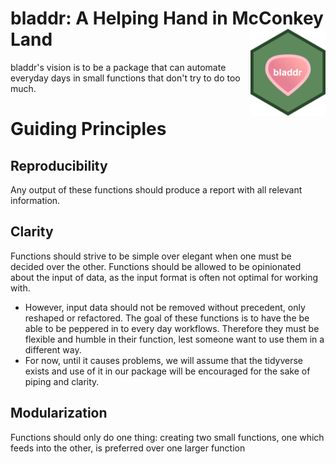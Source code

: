 # bladdr: A Helping Hand in McConkey Land <img src='man/figures/logo.png' align="right" height="139" />

bladdr's vision is to be a package that can automate everyday days in small functions that don't try to do too much. 

# Guiding Principles

## Reproducibility

Any output of these functions should produce a report with all relevant information.

## Clarity

Functions should strive to be simple over elegant when one must be decided over the other.
Functions should be allowed to be opinionated about the input of data, as the input format is often not optimal for working with.
* However, input data should not be removed without precedent, only reshaped or refactored. The goal of these functions is to have the be able to be peppered in to every day workflows. Therefore they must be flexible and humble in their function, lest someone want to use them in a different way.
* For now, until it causes problems, we will assume that the tidyverse exists and use of it in our package will be encouraged for the sake of piping and clarity.

## Modularization

Functions should only do one thing: creating two small functions, one which feeds into the other, is preferred over one larger function

